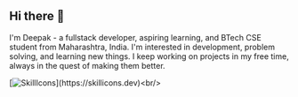 ## Hi there 👋

I'm Deepak - a fullstack developer, aspiring learning, and BTech CSE student from Maharashtra, India. I'm interested in development, problem solving, and learning new things. I keep working on projects in my free time, always in the quest of making them better.

[![SkillIcons](https://skillicons.dev/icons?i=js,html,css,nodejs,react,py,tailwind,bootstrap,mysql,firebase,figma,java,c++,)](https://skillicons.dev)<br/>
